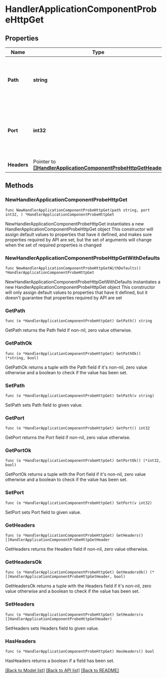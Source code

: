 # HandlerApplicationComponentProbeHttpGet

## Properties

Name | Type | Description | Notes
------------ | ------------- | ------------- | -------------
**Path** | **string** | HTTPサーバーへアクセスしプローブをチェックする際のパス | 
**Port** | **int32** | HTTPサーバーへアクセスしプローブをチェックする際のポート番号 | 
**Headers** | Pointer to [**[]HandlerApplicationComponentProbeHttpGetHeader**](HandlerApplicationComponentProbeHttpGetHeader.md) |  | [optional] 

## Methods

### NewHandlerApplicationComponentProbeHttpGet

`func NewHandlerApplicationComponentProbeHttpGet(path string, port int32, ) *HandlerApplicationComponentProbeHttpGet`

NewHandlerApplicationComponentProbeHttpGet instantiates a new HandlerApplicationComponentProbeHttpGet object
This constructor will assign default values to properties that have it defined,
and makes sure properties required by API are set, but the set of arguments
will change when the set of required properties is changed

### NewHandlerApplicationComponentProbeHttpGetWithDefaults

`func NewHandlerApplicationComponentProbeHttpGetWithDefaults() *HandlerApplicationComponentProbeHttpGet`

NewHandlerApplicationComponentProbeHttpGetWithDefaults instantiates a new HandlerApplicationComponentProbeHttpGet object
This constructor will only assign default values to properties that have it defined,
but it doesn't guarantee that properties required by API are set

### GetPath

`func (o *HandlerApplicationComponentProbeHttpGet) GetPath() string`

GetPath returns the Path field if non-nil, zero value otherwise.

### GetPathOk

`func (o *HandlerApplicationComponentProbeHttpGet) GetPathOk() (*string, bool)`

GetPathOk returns a tuple with the Path field if it's non-nil, zero value otherwise
and a boolean to check if the value has been set.

### SetPath

`func (o *HandlerApplicationComponentProbeHttpGet) SetPath(v string)`

SetPath sets Path field to given value.


### GetPort

`func (o *HandlerApplicationComponentProbeHttpGet) GetPort() int32`

GetPort returns the Port field if non-nil, zero value otherwise.

### GetPortOk

`func (o *HandlerApplicationComponentProbeHttpGet) GetPortOk() (*int32, bool)`

GetPortOk returns a tuple with the Port field if it's non-nil, zero value otherwise
and a boolean to check if the value has been set.

### SetPort

`func (o *HandlerApplicationComponentProbeHttpGet) SetPort(v int32)`

SetPort sets Port field to given value.


### GetHeaders

`func (o *HandlerApplicationComponentProbeHttpGet) GetHeaders() []HandlerApplicationComponentProbeHttpGetHeader`

GetHeaders returns the Headers field if non-nil, zero value otherwise.

### GetHeadersOk

`func (o *HandlerApplicationComponentProbeHttpGet) GetHeadersOk() (*[]HandlerApplicationComponentProbeHttpGetHeader, bool)`

GetHeadersOk returns a tuple with the Headers field if it's non-nil, zero value otherwise
and a boolean to check if the value has been set.

### SetHeaders

`func (o *HandlerApplicationComponentProbeHttpGet) SetHeaders(v []HandlerApplicationComponentProbeHttpGetHeader)`

SetHeaders sets Headers field to given value.

### HasHeaders

`func (o *HandlerApplicationComponentProbeHttpGet) HasHeaders() bool`

HasHeaders returns a boolean if a field has been set.


[[Back to Model list]](../README.md#documentation-for-models) [[Back to API list]](../README.md#documentation-for-api-endpoints) [[Back to README]](../README.md)


